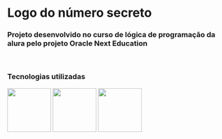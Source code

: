# Logo do número secreto</h1>
### Projeto desenvolvido no curso de lógica de programação da alura pelo projeto Oracle Next Education</h3>
<br>
<h3>Tecnologias utilizadas</h3>
<img src="https://img.shields.io/badge/-white?logo=html5" width=100>
<img src="https://img.shields.io/badge/-white?logo=css&logoColor=blue" width=100>
<img src="https://img.shields.io/badge/-white?logo=javascript&logoColor=yellow" width=100>

